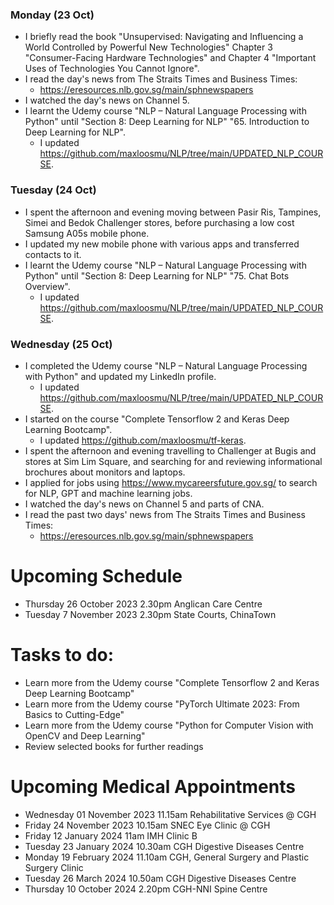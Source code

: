 ### Monday (23 Oct)
- I briefly read the book "Unsupervised: Navigating and Influencing a World Controlled by Powerful New Technologies" Chapter 3 "Consumer-Facing
Hardware Technologies" and Chapter 4 "Important Uses of Technologies You
Cannot Ignore".
- I read the day's news from The Straits Times and Business Times:
    - https://eresources.nlb.gov.sg/main/sphnewspapers
- I watched the day's news on Channel 5.
- I learnt the Udemy course "NLP – Natural Language Processing with Python" until "Section 8: Deep Learning for NLP" "65. Introduction to Deep Learning for NLP".
    - I updated https://github.com/maxloosmu/NLP/tree/main/UPDATED_NLP_COURSE.

### Tuesday (24 Oct)
- I spent the afternoon and evening moving between Pasir Ris, Tampines, Simei and Bedok Challenger stores, before purchasing a low cost Samsung A05s mobile phone.
- I updated my new mobile phone with various apps and transferred contacts to it.
- I learnt the Udemy course "NLP – Natural Language Processing with Python" until "Section 8: Deep Learning for NLP" "75. Chat Bots Overview".
    - I updated https://github.com/maxloosmu/NLP/tree/main/UPDATED_NLP_COURSE.

### Wednesday (25 Oct)
- I completed the Udemy course "NLP – Natural Language Processing with Python" and updated my LinkedIn profile.
    - I updated https://github.com/maxloosmu/NLP/tree/main/UPDATED_NLP_COURSE.
- I started on the course "Complete Tensorflow 2 and Keras Deep Learning Bootcamp".
    - I updated https://github.com/maxloosmu/tf-keras.
- I spent the afternoon and evening travelling to Challenger at Bugis and stores at Sim Lim Square, and searching for and reviewing informational brochures about monitors and laptops.
- I applied for jobs using https://www.mycareersfuture.gov.sg/ to search for NLP, GPT and machine learning jobs.
- I watched the day's news on Channel 5 and parts of CNA.
- I read the past two days' news from The Straits Times and Business Times:
    - https://eresources.nlb.gov.sg/main/sphnewspapers



# Upcoming Schedule
- Thursday 26 October 2023 2.30pm Anglican Care Centre
- Tuesday 7 November 2023 2.30pm State Courts, ChinaTown

# Tasks to do:
- Learn more from the Udemy course "Complete Tensorflow 2 and Keras Deep Learning Bootcamp"
- Learn more from the Udemy course "PyTorch Ultimate 2023: From Basics to Cutting-Edge"
- Learn more from the Udemy course "Python for Computer Vision with OpenCV and Deep Learning"
- Review selected books for further readings

# Upcoming Medical Appointments
- Wednesday 01 November 2023 11.15am Rehabilitative Services @ CGH
- Friday 24 November 2023 10.15am SNEC Eye Clinic @ CGH
- Friday 12 January 2024 11am IMH Clinic B
- Tuesday 23 January 2024 10.30am CGH Digestive Diseases Centre
- Monday 19 February 2024 11.10am CGH, General Surgery and Plastic Surgery Clinic
- Tuesday 26 March 2024 10.50am CGH Digestive Diseases Centre
- Thursday 10 October 2024 2.20pm CGH-NNI Spine Centre
